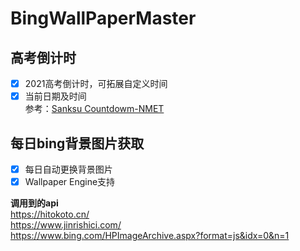 # BingWallPaperMaster

## 高考倒计时

* [x] 2021高考倒计时，可拓展自定义时间  
* [x] 当前日期及时间  
参考：[Sanksu Countdowm-NMET](https://github.com/Sanksu/Countdowm-NMET)

## 每日bing背景图片获取

* [x] 每日自动更换背景图片
* [x] Wallpaper Engine支持

**调用到的api**  
<https://hitokoto.cn/>  
<https://www.jinrishici.com/>  
<https://www.bing.com/HPImageArchive.aspx?format=js&idx=0&n=1>
